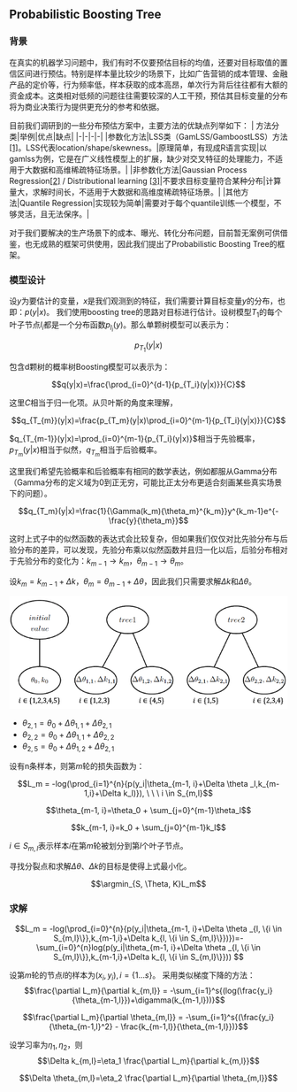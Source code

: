 ## Probabilistic Boosting Tree

### 背景

在真实的机器学习问题中，我们有时不仅要预估目标的均值，还要对目标取值的置信区间进行预估。特别是样本量比较少的场景下，比如广告营销的成本管理、金融产品的定价等，行为频率低，样本获取的成本高昂，单次行为背后往往都有大额的资金成本。这类相对低频的问题往往需要较深的人工干预，预估其目标变量的分布将为商业决策行为提供更充分的参考和依据。

目前我们调研到的一些分布预估方案中，主要方法的优缺点列举如下：
| 方法分类|举例|优点|缺点|
|-|-|-|-|
|参数化方法|LSS类（GamLSS/GamboostLSS）方法[[1]](https://cran.r-project.org/web/packages/gamlss/index.html)。LSS代表location/shape/skewness。|原理简单，有现成R语言实现|以gamlss为例，它是在广义线性模型上的扩展，缺少对交叉特征的处理能力，不适用于大数据和高维稀疏特征场景。|
|非参数化方法|Gaussian Process Regression[[2]](https://scikit-learn.org/stable/modules/gaussian_process.html) /  Distributional learning [[3]](https://arxiv.org/pdf/1707.06887.pdf)|不要求目标变量符合某种分布|计算量大，求解时间长，不适用于大数据和高维度稀疏特征场景。|
|其他方法|Quantile Regression|实现较为简单|需要对于每个quantile训练一个模型，不够灵活，且无法保序。|

对于我们要解决的生产场景下的成本、曝光、转化分布问题，目前暂无案例可供借鉴，也无成熟的框架可供使用，因此我们提出了Probabilistic Boosting Tree的框架。

### 模型设计
设$y$为要估计的变量，$x$是我们观测到的特征，我们需要计算目标变量$y$的分布，也即：$p(y|x)$。
我们使用boosting tree的思路对目标进行估计。设树模型$T_1$的每个叶子节点$l_i$都是一个分布函数$p_{l_i}(y)$。那么单颗树模型可以表示为：

$$p_{T_1}(y|x)$$

包含d颗树的概率树Boosting模型可以表示为：

$$q(y|x)=\frac{\prod_{i=0}^{d-1}{p_{T_i}(y|x)}}{C}$$

这里$C$相当于归一化项。从贝叶斯的角度来理解，

$$q_{T_{m}}(y|x)=\frac{p_{T_m}(y|x)\prod_{i=0}^{m-1}{p_{T_i}(y|x)}}{C}$$

$q_{T_{m-1}}(y|x)=\prod_{i=0}^{m-1}{p_{T_i}(y|x)}$相当于先验概率，$p_{T_m}(y|x)$相当于似然，$q_{T_{m}}$相当于后验概率。

这里我们希望先验概率和后验概率有相同的数学表达，例如都服从Gamma分布（Gamma分布的定义域为0到正无穷，可能比正太分布更适合刻画某些真实场景下的问题）。

$$q_{T_m}(y|x)=\frac{1}{\Gamma(k_m){\theta_m}^{k_m}}y^{k_m-1}e^{-\frac{y}{\theta_m}}$$

这时上式子中的似然函数的表达式会比较复杂，但如果我们仅仅对比先验分布与后验分布的差异，可以发现，先验分布乘以似然函数并且归一化以后，后验分布相对于先验分布的变化为：$k_{m-1} \rightarrow k_{m}$，$\theta_{m-1} \rightarrow \theta_{m}$。

设$k_m=k_{m-1}+\Delta k$，$\theta_m=\theta_{m-1}+\Delta \theta$，因此我们只需要求解$\Delta k$和$\Delta \theta$。

![PBTree](./pbtree_intro_1.png)
- $\theta_{2,1} = \theta_0 + \Delta \theta_{1,1} + \Delta \theta_{2,1}$
- $\theta_{2,2} = \theta_0 + \Delta \theta_{1,1} + \Delta \theta_{2,2}$
- $\theta_{2,5} = \theta_0 + \Delta \theta_{1,2} + \Delta \theta_{2,1}$

设有n条样本，则第$m$轮的损失函数为：


$$L_m = -log(\prod_{i=1}^{n}{p(y_i|\theta_{m-1, i}+\Delta \theta _l,k_{m-1,i}+\Delta k_l)}),  \ \ \ i \in S_{m,l}$$

$$\theta_{m-1, i}=\theta_0 + \sum_{j=0}^{m-1}\theta_l$$

$$k_{m-1, i}=k_0 + \sum_{j=0}^{m-1}k_l$$

$i \in S_{m,l}$表示样本$i$在第$m$轮被划分到第$l$个叶子节点。

寻找分裂点和求解$\Delta \theta$、$\Delta k$的目标是使得上式最小化。

$$\argmin_{S, \Theta, K}L_m$$

### 求解

$$L_m = -log(\prod_{i=0}^{n}{p(y_i|\theta_{m-1, i}+\Delta \theta _{l, \{i \in S_{m,l}\}},k_{m-1,i}+\Delta k_{l, \{i \in S_{m,l}\}})})=-\sum_{i=0}^{n}log(p(y_i|\theta_{m-1, i}+\Delta \theta _{l, \{i \in S_{m,l}\}},k_{m-1,i}+\Delta k_{l, \{i \in S_{m,l}\}}))
$$

设第$m$轮的节点$l$的样本为$(x_i, y_i), i = \{1...s\}$。 采用类似梯度下降的方法：
$$\frac{\partial L_m}{\partial k_{m,l}} = -\sum_{i=1}^s{(log(\frac{y_i}{\theta_{m-1,l}})+\digamma(k_{m-1,l}))}$$

$$\frac{\partial L_m}{\partial \theta_{m,l}} = -\sum_{i=1}^s{(\frac{y_i}{\theta_{m-1,l}^2} - \frac{k_{m-1,l}}{\theta_{m-1,l}})}$$

设学习率为$\eta_1, \eta_2$，则
$$\Delta k_{m,l}=\eta_1 \frac{\partial L_m}{\partial k_{m,l}}$$


$$\Delta \theta_{m,l}=\eta_2 \frac{\partial L_m}{\partial \theta_{m,l}}$$

